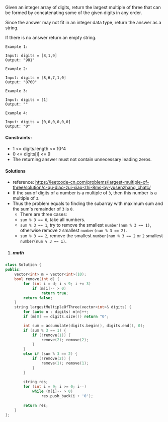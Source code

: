 Given an integer array of digits, return the largest multiple of three that can be formed by concatenating some of the given digits in any order.

Since the answer may not fit in an integer data type, return the answer as a string.

If there is no answer return an empty string.

 

```
Example 1:

Input: digits = [8,1,9]
Output: "981"

Example 2:

Input: digits = [8,6,7,1,0]
Output: "8760"

Example 3:

Input: digits = [1]
Output: ""

Example 4:

Input: digits = [0,0,0,0,0,0]
Output: "0"
```

 

#### Constraints:

-    1 <= digits.length <= 10^4
-    0 <= digits[i] <= 9
-    The returning answer must not contain unnecessary leading zeros.

#### Solutions

- reference: https://leetcode-cn.com/problems/largest-multiple-of-three/solution/c-qu-diao-zui-xiao-zhi-8ms-by-yusenzhang_chatc/
- If the `sum` of digits of a number is a multiple of `3`, then this number is a multiple of `3`.
- Thus the problem equals to finding the subarray with maximum sum and the sum's remainder of `3` is `0`.
    - There are three cases:
    - `sum % 3 == 0`, take all numbers.
    - `sum % 3 == 1`, try to remove the smallest `number(num % 3 == 1)`, otherwise remove `2` smallest `number(num % 3 == 2)`.
    - `sum % 3 == 2`, remove the smallest `number(num % 3 == 2` or `2` smallest `number(num % 3 == 1)`.


1. ##### math

```c++
class Solution {
public:
    vector<int> m = vector<int>(10);
    bool remove(int d) {
        for (int i = d; i < 9; i += 3)
            if (m[i]-- > 0)
                return true;
        return false;
    }
    string largestMultipleOfThree(vector<int>& digits) {
        for (auto n : digits) m[n]++;
        if (m[0] == digits.size()) return "0";

        int sum = accumulate(digits.begin(), digits.end(), 0);
        if (sum % 3 == 1) {
            if (!remove(1)) {
                remove(2); remove(2);
            }
        }
        else if (sum % 3 == 2) {
            if (!remove(2)) {
                remove(1); remove(1);
            }
        }
        
        string res;
        for (int i = 9; i >= 0; i--)
            while (m[i]-- > 0)
                res.push_back(i + '0');
        
        return res;
    }
};
```